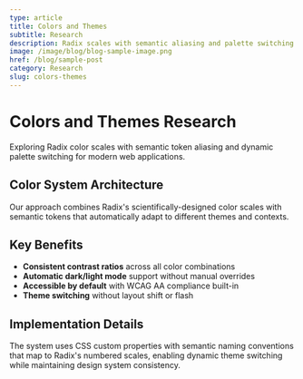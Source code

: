 ```yaml
---
type: article  
title: Colors and Themes
subtitle: Research
description: Radix scales with semantic aliasing and palette switching. Testing making this a longer description to see how it handles the card layout.
image: /image/blog/blog-sample-image.png
href: /blog/sample-post
category: Research
slug: colors-themes
---
```


# Colors and Themes Research

Exploring Radix color scales with semantic token aliasing and dynamic palette switching for modern web applications.

## Color System Architecture

Our approach combines Radix's scientifically-designed color scales with semantic tokens that automatically adapt to different themes and contexts.

## Key Benefits

- **Consistent contrast ratios** across all color combinations
- **Automatic dark/light mode** support without manual overrides  
- **Accessible by default** with WCAG AA compliance built-in
- **Theme switching** without layout shift or flash

## Implementation Details

The system uses CSS custom properties with semantic naming conventions that map to Radix's numbered scales, enabling dynamic theme switching while maintaining design system consistency.